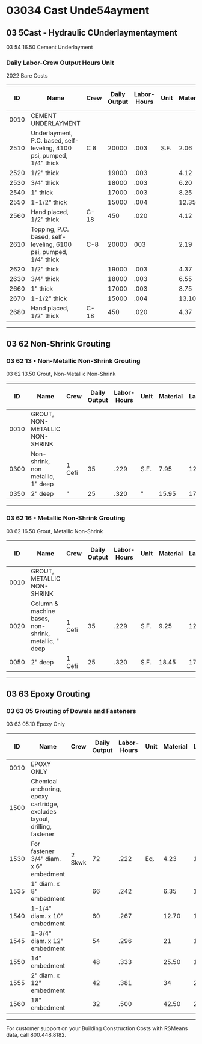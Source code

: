 # 03034 Cast Unde54ayment

## 03 5Cast - Hydraulic CUnderlaymentayment  
03 54 16.50 Cement Underlayment

### Daily Labor-Crew Output Hours Unit  
2022 Bare Costs

| ID   | Name                                                                 | Crew  | Daily Output | Labor-Hours | Unit | Material | Labor | Equipment | Total | Total Incl O&P |
|------|----------------------------------------------------------------------|-------|--------------|-------------|------|----------|-------|-----------|-------|----------------|
| 0010 | CEMENT UNDERLAYMENT                                                  |       |              |             |      |          |       |           |       |                |
| 2510 | Underlayment, P.C. based, self-leveling, 4100 psi, pumped, 1/4" thick| C 8   | 20000        | .003        | S.F. | 2.06     | .14   | .04       | 2.24  | 2.52           |
| 2520 | 1/2" thick                                                           |       | 19000        | .003        |      | 4.12     | .15   | .04       | 4.31  | 4.79           |
| 2530 | 3/4" thick                                                           |       | 18000        | .003        |      | 6.20     | .16   | .04       | 6.40  | 7.10           |
| 2540 | 1" thick                                                             |       | 17000        | .003        |      | 8.25     | .17   | .04       | 8.46  | 9.35           |
| 2550 | 1-1/2" thick                                                         |       | 15000        | .004        |      | 12.35    | .19   | .05       | 12.59 | 13.95          |
| 2560 | Hand placed, 1/2" thick                                              | C-18  | 450          | .020        |      | 4.12     | .92   | .26       | 5.30  | 6.20           |
| 2610 | Topping, P.C. based, self-leveling, 6100 psi, pumped, 1/4" thick     | C-8   | 20000        | 003         |      | 2.19     | .14   | .04       | 2.37  | 2.65           |
| 2620 | 1/2" thick                                                           |       | 19000        | .003        |      | 4.37     | .15   | .04       | 4.56  | 5.05           |
| 2630 | 3/4" thick                                                           |       | 18000        | .003        |      | 6.55     | .16   | .04       | 6.75  | 7.50           |
| 2660 | 1" thick                                                             |       | 17000        | .003        |      | 8.75     | .17   | .04       | 8.96  | 9.90           |
| 2670 | 1-1/2" thick                                                         |       | 15000        | .004        |      | 13.10    | .19   | .05       | 13.34 | 14.80          |
| 2680 | Hand placed, 1/2" thick                                              | C-18  | 450          | .020        |      | 4.37     | .92   | .26       | 5.55  | 6.45           |

---

## 03 62 Non-Shrink Grouting

### 03 62 13 • Non-Metallic Non-Shrink Grouting  
03 62 13.50 Grout, Non-Metallic Non-Shrink

| ID   | Name                                                      | Crew  | Daily Output | Labor-Hours | Unit | Material | Labor  | Equipment | Total  | Total Incl O&P |
|------|-----------------------------------------------------------|-------|--------------|-------------|------|----------|--------|-----------|--------|----------------|
| 0010 | GROUT, NON-METALLIC NON-SHRINK                            |       |              |             |      |          |        |           |        |                |
| 0300 | Non-shrink, non metallic, 1" deep                         | 1 Cefi| 35           | .229        | S.F. | 7.95     | 12.15  |           | 20.10  | 26.50          |
| 0350 | 2" deep                                                   | "     | 25           | .320        | "    | 15.95    | 17     |           | 32.95  | 42.50          |

---

### 03 62 16 - Metallic Non-Shrink Grouting  
03 62 16.50 Grout, Metallic Non-Shrink

| ID   | Name                                                      | Crew  | Daily Output | Labor-Hours | Unit | Material | Labor  | Equipment | Total  | Total Incl O&P |
|------|-----------------------------------------------------------|-------|--------------|-------------|------|----------|--------|-----------|--------|----------------|
| 0010 | GROUT, METALLIC NON-SHRINK                                |       |              |             |      |          |        |           |        |                |
| 0020 | Column & machine bases, non-shrink, metallic, " deep      | 1 Cefi| 35           | .229        | S.F. | 9.25     | 12.15  |           | 21.40  | 28             |
| 0050 | 2" deep                                                   | 1 Cefi| 25           | .320        | S.F. | 18.45    | 17     |           | 35.45  | 45.50          |

---

## 03 63 Epoxy Grouting

### 03 63 05 Grouting of Dowels and Fasteners  
03 63 05.10 Epoxy Only

| ID   | Name                                                                 | Crew  | Daily Output | Labor-Hours | Unit | Material | Labor  | Equipment | Total  | Total Incl O&P |
|------|----------------------------------------------------------------------|-------|--------------|-------------|------|----------|--------|-----------|--------|----------------|
| 0010 | EPOXY ONLY                                                           |       |              |             |      |          |        |           |        |                |
| 1500 | Chemical anchoring, epoxy cartridge, excludes layout, drilling, fastener |       |              |             |      |          |        |           |        |                |
| 1530 | For fastener 3/4" diam. x 6" embedment                              | 2 Skwk| 72           | .222        | Eq.  | 4.23     | 13.10  |           | 17.33  | 24.50          |
| 1535 | 1" diam. x 8" embedment                                              |       | 66           | .242        |      | 6.35     | 14.30  |           | 20.65  | 28.50          |
| 1540 | 1-1/4" diam. x 10" embedment                                         |       | 60           | .267        |      | 12.70    | 15.70  |           | 28.40  | 37.50          |
| 1545 | 1-3/4" diam. x 12" embedment                                         |       | 54           | .296        |      | 21       | 17.45  |           | 38.45  | 49.50          |
| 1550 | 14" embedment                                                        |       | 48           | .333        |      | 25.50    | 19.65  |           | 45.15  | 57.50          |
| 1555 | 2" diam. x 12" embedment                                             |       | 42           | .381        |      | 34       | 22.50  |           | 56.50  | 70.50          |
| 1560 | 18" embedment                                                        |       | 32           | .500        |      | 42.50    | 29.50  |           | 72     | 90.50          |

---

For customer support on your Building Construction Costs with RSMeans data, call 800.448.8182.
